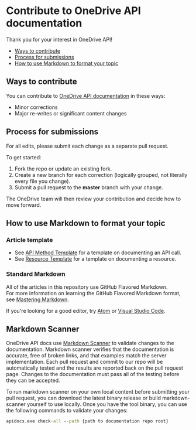 # Contribute to OneDrive API documentation

Thank you for your interest in OneDrive API!

* [Ways to contribute](#ways-to-contribute)
* [Process for submissions](#process-for-submissions)
* [How to use Markdown to format your topic](#how-to-use-markdown-to-format-your-topic)

## Ways to contribute

You can contribute to [OneDrive API documentation](https://dev.onedrive.com) in these ways:

* Minor corrections
* Major re-writes or significant content changes

## Process for submissions

For all edits, please submit each change as a separate pull request.

To get started:

1. Fork the repo or update an existing fork.
2. Create a new branch for each correction (logically grouped, not literally every file you change).
3. Submit a pull request to the **master** branch with your change.

The OneDrive team will then review your contribution and decide how to move forward.

## How to use Markdown to format your topic

### Article template

* See [API Method Template](templates/api-template.md) for a template on documenting an API call.
* See [Resource Template](templates/resource-template.md) for a template on documenting a resource.

### Standard Markdown

All of the articles in this repository use GitHub Flavored Markdown.  
For more information on learning the GitHub Flavored Markdown format, see [Mastering Markdown](https://guides.github.com/features/mastering-markdown/).

If you're looking for a good editor, try [Atom](https://atom.io) or [Visual Studio Code](https://code.visualstudio.com/).

## Markdown Scanner

OneDrive API docs use [Markdown Scanner](https://github.com/onedrive/markdown-scanner) to validate changes to the documentation.
Markdown scanner verifies that the documentation is accurate, free of broken links, and that examples match the server implementation.
Each pull request and commit to our repo will be automatically tested and the results are reported back on the pull request page.
Changes to the documentation must pass all of the testing before they can be accepted.

To run markdown scanner on your own local content before submitting your pull request, you can download the latest binary release or build markdown-scanner yourself to use locally.
Once you have the tool binary, you can use the following commands to validate your changes:

```cmd
apidocs.exe check-all --path {path to documentation repo root}
```


<!-- {
  "type": "#page.annotation",
  "description": "Learn how to contribute back to the OneDrive API documentation.",
  "keywords": "onedrive,api,documentation,contribute,edits,changes,corrections",
  "section": "documentation"
} -->
